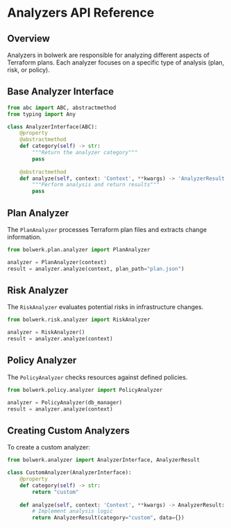 # Analyzers API Reference

## Overview

Analyzers in bolwerk are responsible for analyzing different aspects of Terraform plans. Each analyzer focuses on a specific type of analysis (plan, risk, or policy).

## Base Analyzer Interface

```python
from abc import ABC, abstractmethod
from typing import Any

class AnalyzerInterface(ABC):
    @property
    @abstractmethod
    def category(self) -> str:
        """Return the analyzer category"""
        pass
    
    @abstractmethod
    def analyze(self, context: 'Context', **kwargs) -> 'AnalyzerResult':
        """Perform analysis and return results"""
        pass
```

## Plan Analyzer

The `PlanAnalyzer` processes Terraform plan files and extracts change information.

```python
from bolwerk.plan.analyzer import PlanAnalyzer

analyzer = PlanAnalyzer(context)
result = analyzer.analyze(context, plan_path="plan.json")
```

## Risk Analyzer

The `RiskAnalyzer` evaluates potential risks in infrastructure changes.

```python
from bolwerk.risk.analyzer import RiskAnalyzer

analyzer = RiskAnalyzer()
result = analyzer.analyze(context)
```

## Policy Analyzer

The `PolicyAnalyzer` checks resources against defined policies.

```python
from bolwerk.policy.analyzer import PolicyAnalyzer

analyzer = PolicyAnalyzer(db_manager)
result = analyzer.analyze(context)
```

## Creating Custom Analyzers

To create a custom analyzer:

```python
from bolwerk.analyzer import AnalyzerInterface, AnalyzerResult

class CustomAnalyzer(AnalyzerInterface):
    @property
    def category(self) -> str:
        return "custom"
    
    def analyze(self, context: 'Context', **kwargs) -> AnalyzerResult:
        # Implement analysis logic
        return AnalyzerResult(category="custom", data={}) 